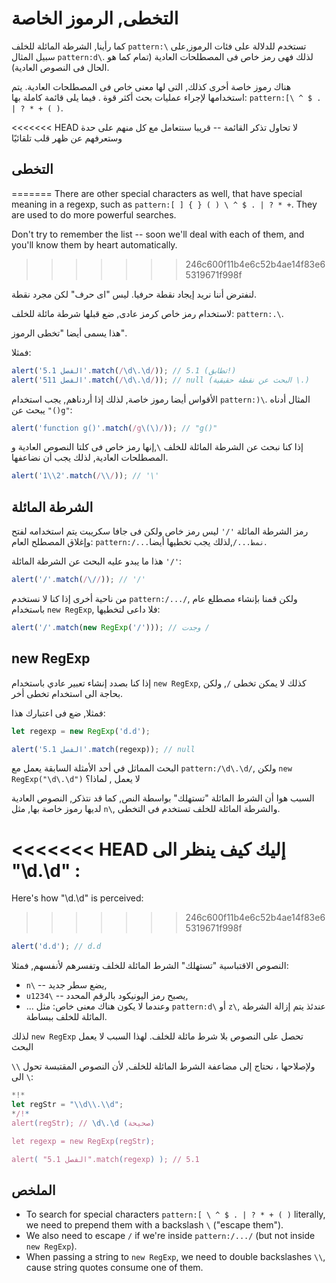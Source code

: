 # التخطى, الرموز الخاصة

كما رأينا, الشرطة المائلة للخلف `pattern:\` تستخدم للدلالة على فئات الرموز,على سبيل المثال `pattern:d\`. لذلك فهى رمز خاص فى المصطلحات العادية (تمام كما هو الحال فى النصوص العادية).

هناك رموز خاصة أخرى كذلك, التى لها معنى خاص فى المصطلحات العادية. يتم استخدامها لإجراء عمليات بحث أكثر قوة .
فيما يلى قائمة كاملة بها: `pattern:[\ ^ $ . | ? * + ( )`.

<<<<<<< HEAD
لا تحاول تذكر القائمة -- قريبا سنتعامل مع كل منهم على حدة وستعرفهم عن ظهر قلب تلقائيًا

## التخطى
=======
There are other special characters as well, that have special meaning in a regexp, such as `pattern:[ ] { } ( ) \ ^ $ . | ? * +`. They are used to do more powerful searches.

Don't try to remember the list -- soon we'll deal with each of them, and you'll know them by heart automatically.
>>>>>>> 246c600f11b4e6c52b4ae14f83e65319671f998f

لنفترض أننا نريد إيجاد نقطة حرفيا. ليس "اى حرف"
لكن مجرد نقطة.

لاستخدام رمز خاص كرمز عادى, ضع قبلها شرطة مائلة للخلف: `pattern:.\`.

هذا يسمى أيضا "تخطى الرموز".

فمثلا:

```js run
alert('الفصل 5.1'.match(/\d\.\d/)); // 5.1 (تطابق!)
alert('الفصل 511'.match(/\d\.\d/)); // null (البحث عن نقطة حقيقية \.)
```

الأقواس أيضا رموز خاصة, لذلك إذا أردناهم, يجب استخدام `pattern:)\`. المثال أدناه يبحث عن `"()g"`:

```js run
alert('function g()'.match(/g\(\)/)); // "g()"
```

إذا كنا نبحث عن الشرطة المائلة للخلف `\`,إنها رمز خاص فى كلتا النصوص العادية و المصطلحات العادية, لذلك يجب أن نضاعفها.

```js run
alert('1\\2'.match(/\\/)); // '\'
```

## الشرطة المائلة

رمز الشرطة المائلة `'/'` ليس رمز خاص ولكن فى جافا سكريبت يتم استخدامه لفتح وإغلاق المصطلح العام: `pattern:/...نمط.../`,لذلك يجب تخطيها أيضا.

هذا ما يبدو عليه البحث عن الشرطة المائلة `'/'`:

```js run
alert('/'.match(/\//)); // '/'
```

من ناحية أخرى
إذا كنا لا نستخدم `pattern:/.../`, ولكن قمنا بإنشاء مصطلع عام باستخدام `new RegExp`, فلا داعى لتخطيها:

```js run
alert('/'.match(new RegExp('/'))); // وجدت /
```

## new RegExp

إذا كنا بصدد إنشاء تعبير عادي باستخدام `new RegExp`, كذلك لا يمكن تخطى `/`,
ولكن بحاجة الى استخدام تخطى أخر.

فمثلا, ضع فى اعتبارك هذا:

```js run
let regexp = new RegExp('d.d');

alert('الفصل 5.1'.match(regexp)); // null
```

البحث المماثل في أحد الأمثلة السابقة يعمل مع `pattern:/\d\.\d/`, ولكن `new RegExp("\d\.\d")` لا يعمل , لماذا؟

السبب هوا أن الشرط المائلة "تستهلك" بواسطة النص, كما قد نتذكر, النصوص العادية لديها رموز خاصة بها, مثل `n\`, والشرطة المائلة للخلف تستخدم فى التخطى.

<<<<<<< HEAD
إليك كيف ينظر الى "\d\.\d" :
=======
Here's how "\d\.\d" is perceived:
>>>>>>> 246c600f11b4e6c52b4ae14f83e65319671f998f

```js run
alert('d.d'); // d.d
```

النصوص الاقتباسية "تستهلك" الشرط المائلة للخلف وتفسرهم لأنفسهم, فمثلا:

- `n\` -- يضع سطر جديد,
- `u1234\` -- يصبح رمز اليونيكود بالرقم المحدد,
- ... وعندما لا يكون هناك معنى خاص: مثل `pattern:d\` أو `z\`, عندئذ يتم إزالة الشرطة المائلة للخلف ببساطة.

لذلك `new RegExp` تحصل على النصوص بلا شرط مائلة للخلف. لهذا السبب لا يعمل البحث

ولإصلاحها ، نحتاج إلى مضاعفة الشرط المائلة للخلف, لأن النصوص المقتبسة تحول `\\` الى `\`:

```js run
*!*
let regStr = "\\d\\.\\d";
*/!*
alert(regStr); // \d\.\d (صحيحة)

let regexp = new RegExp(regStr);

alert( "الفصل 5.1".match(regexp) ); // 5.1
```

## الملخص

- To search for special characters `pattern:[ \ ^ $ . | ? * + ( )` literally, we need to prepend them with a backslash `\` ("escape them").
- We also need to escape `/` if we're inside `pattern:/.../` (but not inside `new RegExp`).
- When passing a string to `new RegExp`, we need to double backslashes `\\`, cause string quotes consume one of them.
